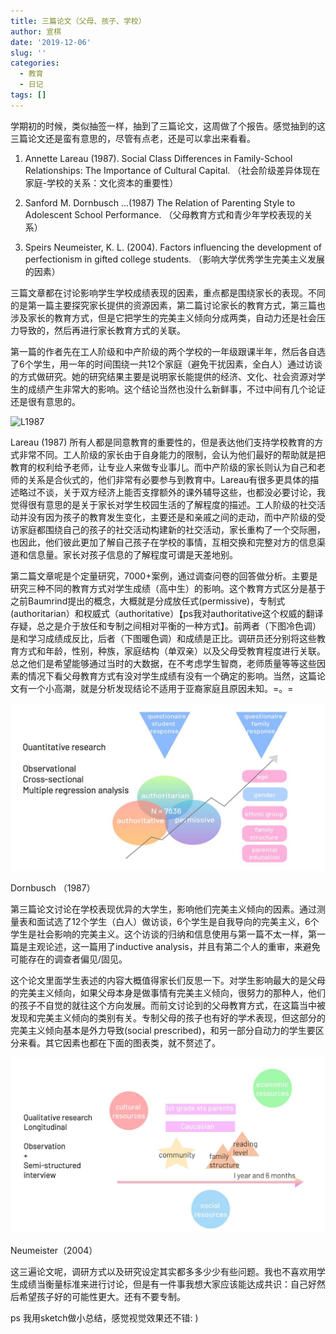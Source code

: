 ```yaml
---
title: 三篇论文（父母、孩子、学校）
author: 宣棋
date: '2019-12-06'
slug: ''
categories:
  - 教育
  - 日记
tags: []
---
```

学期初的时候，类似抽签一样，抽到了三篇论文，这周做了个报告。感觉抽到的这三篇论文还是蛮有意思的，尽管有点老，还是可以拿出来看看。

1. Annette Lareau (1987). Social Class Differences in Family-School Relationships: The Importance of Cultural Capital.  （社会阶级差异体现在家庭-学校的关系：文化资本的重要性）

2. Sanford M. Dornbusch ...(1987) The Relation of Parenting Style to Adolescent School Performance. （父母教育方式和青少年学校表现的关系）

3. Speirs Neumeister, K. L. (2004). Factors influencing the development of perfectionism in gifted college students. （影响大学优秀学生完美主义发展的因素）

三篇文章都在讨论影响学生学校成绩表现的因素，重点都是围绕家长的表现。不同的是第一篇主要探究家长提供的资源因素，第二篇讨论家长的教育方式，第三篇也涉及家长的教育方式，但是它把学生的完美主义倾向分成两类，自动力还是社会压力导致的，然后再进行家长教育方式的关联。

第一篇的作者先在工人阶级和中产阶级的两个学校的一年级跟课半年，然后各自选了6个学生，用一年的时间围绕一共12个家庭（避免干扰因素，全白人）通过访谈的方式做研究。她的研究结果主要是说明家长能提供的经济、文化、社会资源对学生的成绩产生非常大的影响。这个结论当然也没什么新鲜事，不过中间有几个论证还是很有意思的。

![L1987](https://github.com/xunkeichiu/mysite/content/note/2019-12-06-/L1987.jpg)

 Lareau (1987)
所有人都是同意教育的重要性的，但是表达他们支持学校教育的方式非常不同。工人阶级的家长由于自身能力的限制，会认为他们最好的帮助就是把教育的权利给予老师，让专业人来做专业事儿。而中产阶级的家长则认为自己和老师的关系是合伙式的，他们非常有必要参与到教育中。Lareau有很多更具体的描述略过不谈，关于双方经济上能否支撑额外的课外辅导这些，也都没必要讨论，我觉得很有意思的是关于家长对学生校园生活的了解程度的描述。工人阶级的社交活动并没有因为孩子的教育发生变化，主要还是和亲戚之间的走动，而中产阶级的受访家庭都围绕自己的孩子的社交活动构建新的社交活动，家长重构了一个交际圈，也因此，他们彼此更加了解自己孩子在学校的事情，互相交换和完整对方的信息渠道和信息量。家长对孩子信息的了解程度可谓是天差地别。

第二篇文章呢是个定量研究，7000+案例，通过调查问卷的回答做分析。主要是研究三种不同的教育方式对学生成绩（高中生）的影响。这个教育方式区分是基于之前Baumrind提出的概念，大概就是分成放任式(permissive)，专制式(authoritarian）和权威式（authoritative）【ps我对authoritative这个权威的翻译存疑，总之是介于放任和专制之间相对平衡的一种方式】。前两者（下图冷色调）是和学习成绩成反比，后者（下图暖色调）和成绩是正比。调研员还分别将这些教育方式和年龄，性别，种族，家庭结构（单双亲）以及父母受教育程度进行关联。总之他们是希望能够通过当时的大数据，在不考虑学生智商，老师质量等等这些因素的情况下看父母教育方式有没对学生成绩有没有一个确定的影响。当然，这篇论文有一个小高潮，就是分析发现结论不适用于亚裔家庭且原因未知。=。=

![D1987](https://github.com/xunkeichiu/mysite/blob/main/content/note/2019-12-06-/D1987.jpg)

Dornbusch （1987）

第三篇论文讨论在学校表现优异的大学生，影响他们完美主义倾向的因素。通过测量表和面试选了12个学生（白人）做访谈，6个学生是自我导向的完美主义，6个学生是社会影响的完美主义。这个访谈的归纳和信息使用与第一篇不太一样，第一篇是主观论述，这一篇用了inductive analysis，并且有第二个人的重审，来避免可能存在的调查者偏见/固见。

这个论文里面学生表述的内容大概值得家长们反思一下。对学生影响最大的是父母的完美主义倾向，如果父母本身是做事情有完美主义倾向，很努力的那种人，他们的孩子不自觉的就往这个方向发展。而前文讨论到的父母教育方式，在这篇当中被发现和完美主义倾向的类别有关。专制父母的孩子也有好的学术表现，但这部分的完美主义倾向基本是外力导致(social prescribed)，和另一部分自动力的学生要区分来看。其它因素也都在下面的图表类，就不赘述了。

![N2004](https://github.com/xunkeichiu/mysite/blob/main/content/note/2019-12-06-/N2004.jpg)

Neumeister（2004）

这三遍论文呢，调研方式以及研究设定其实都多多少少有些问题。我也不喜欢用学生成绩当衡量标准来进行讨论，但是有一件事我想大家应该能达成共识：自己好然后希望孩子好的可能性更大。还有不要专制。

ps 我用sketch做小总结，感觉视觉效果还不错: )